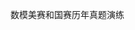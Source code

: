 <!--
 * @Descripttion: 
 * @Version: 1.0
 * @Author: ZhangHongYu
 * @Date: 2021-01-28 21:51:22
 * @LastEditors: ZhangHongYu
 * @LastEditTime: 2021-01-28 21:51:40
-->
数模美赛和国赛历年真题演练